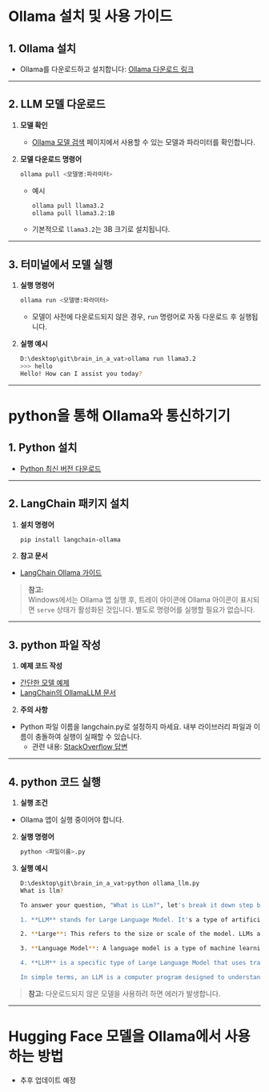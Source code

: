 # Ollama 설치 및 사용 가이드

## 1. Ollama 설치
- Ollama를 다운로드하고 설치합니다: [Ollama 다운로드 링크](https://ollama.com/)

---

## 2. LLM 모델 다운로드
1. **모델 확인**  
   - [Ollama 모델 검색](https://ollama.com/search) 페이지에서 사용할 수 있는 모델과 파라미터를 확인합니다.

2. **모델 다운로드 명령어**  
    ```bash
    ollama pull <모델명:파라미터>
    ```
    * 예시
        ```bash
        ollama pull llama3.2
        ollama pull llama3.2:1B
        ```
    * 기본적으로 `llama3.2`는 3B 크기로 설치됩니다.

---

## 3. 터미널에서 모델 실행
1. **실행 명령어**
    ```bash
    ollama run <모델명:파라미터>
    ```
    * 모델이 사전에 다운로드되지 않은 경우, `run` 명령어로 자동 다운로드 후 실행됩니다.

2. **실행 예시**
    ```bash
    D:\desktop\git\brain_in_a_vat>ollama run llama3.2
    >>> hello
    Hello! How can I assist you today?
    ```

---

# python을 통해 Ollama와 통신하기기

## 1. Python 설치
* [Python 최신 버전 다운로드](https://www.python.org/downloads/)

---

## 2. LangChain 패키지 설치
1. **설치 명령어**
    ```bash
    pip install langchain-ollama
    ```

2. **참고 문서**
* [LangChain Ollama 가이드](https://python.langchain.com/docs/integrations/providers/ollama/#ollama-tool-calling)

> **참고:**   
> Windows에서는 Ollama 앱 실행 후, 트레이 아이콘에 Ollama 아이콘이 표시되면 `serve` 상태가 활성화된 것입니다. 별도로 명령어를 실행할 필요가 없습니다.

---

## 3. python 파일 작성
1. **예제 코드 작성**
* [간단한 모델 예제](https://wikidocs.net/238532)
* [LangChain의 OllamaLLM 문서](https://python.langchain.com/docs/integrations/llms/ollama/)

2. **주의 사항**
* Python 파일 이름을 langchain.py로 설정하지 마세요.
내부 라이브러리 파일과 이름이 충돌하여 실행이 실패할 수 있습니다.
    * 관련 내용: [StackOverflow 답변](https://stackoverflow.com/questions/79274010/no-attribute-called-verbose)

---

## 4. python 코드 실행
1. **실행 조건**
* Ollama 앱이 실행 중이어야 합니다.

2. **실행 명령어**
    ```bash
    python <파일이름>.py
    ```

3. **실행 예시**
    ```bash
    D:\desktop\git\brain_in_a_vat>python ollama_llm.py
    What is llm?

    To answer your question, "What is LLm?", let's break it down step by step.

    1. **LLM** stands for Large Language Model. It's a type of artificial intelligence (AI) designed to process and understand human language.

    2. **Large**: This refers to the size or scale of the model. LLMs are trained on massive amounts of data, often in the hundreds of billions of parameters, which makes them incredibly powerful at understanding and generating text.

    3. **Language Model**: A language model is a type of machine learning model that's specifically designed to understand and generate human language. These models can be used for various tasks, such as answering questions, summarizing text, or even creating new content like stories or dialogues.

    4. **LLM** is a specific type of Large Language Model that uses transformer architecture, which is particularly effective in processing sequential data like text.

    In simple terms, an LLM is a computer program designed to understand and generate human-like language at incredible scales and speeds.
    ```


> **참고:** 다운로드되지 않은 모델을 사용하려 하면 에러가 발생합니다.

---

# Hugging Face 모델을 Ollama에서 사용하는 방법
* 추후 업데이트 예정
